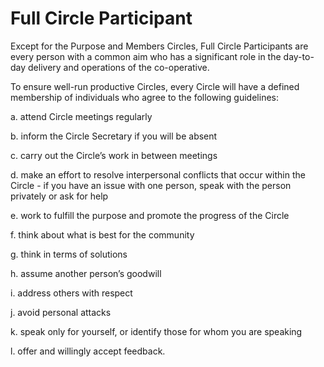 # Full Circle Participant

Except for the Purpose and Members Circles, Full Circle Participants are every person with a common aim who has a significant role in the day-to-day delivery and operations of the co-operative.

To ensure well-run productive Circles, every Circle will have a defined membership of individuals who agree to the following guidelines: 

a. attend Circle meetings regularly 

b. inform the Circle Secretary if you will be absent 

c. carry out the Circle’s work in between meetings 

d. make an effort to resolve interpersonal conflicts that occur within the Circle - if you have an issue with one person, speak with the person privately or ask for help 

e. work to fulfill the purpose and promote the progress of the Circle 

f. think about what is best for the community 

g. think in terms of solutions 

h. assume another person’s goodwill 

i. address others with respect 

j. avoid personal attacks 

k. speak only for yourself, or identify those for whom you are speaking 

l. offer and willingly accept feedback.

